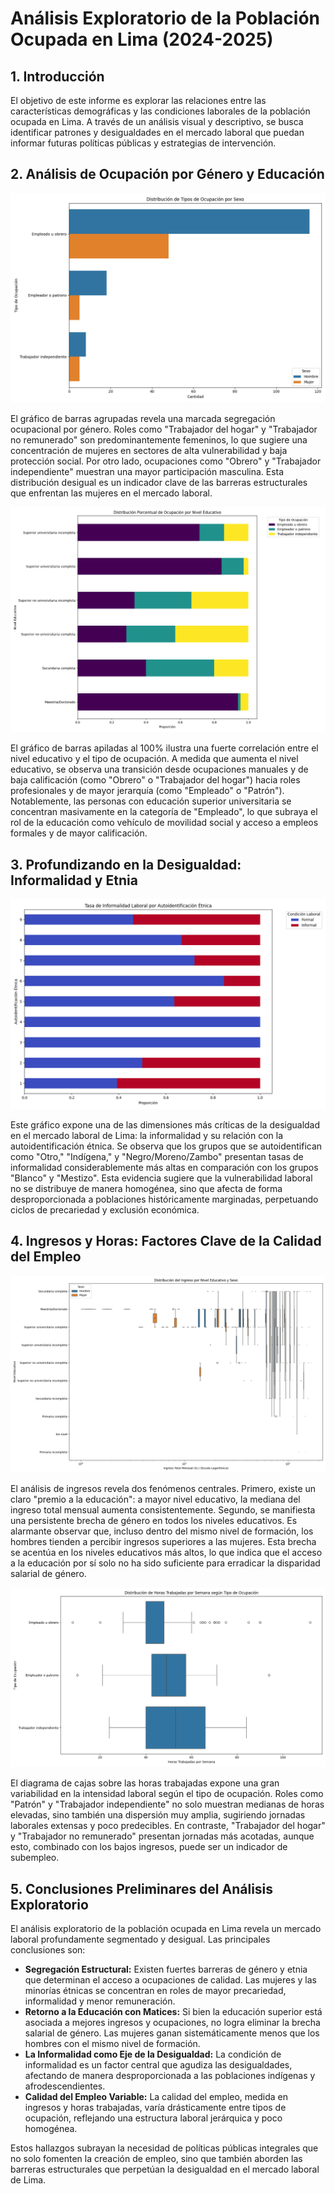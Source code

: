 # Análisis Exploratorio de la Población Ocupada en Lima (2024-2025)

## 1. Introducción
El objetivo de este informe es explorar las relaciones entre las características demográficas y las condiciones laborales de la población ocupada en Lima. A través de un análisis visual y descriptivo, se busca identificar patrones y desigualdades en el mercado laboral que puedan informar futuras políticas públicas y estrategias de intervención.

## 2. Análisis de Ocupación por Género y Educación

![Distribución de Tipos de Ocupación por Sexo](../03_cleaning_evidence/ocupacion_por_sexo_20250922_004228.png)

El gráfico de barras agrupadas revela una marcada segregación ocupacional por género. Roles como "Trabajador del hogar" y "Trabajador no remunerado" son predominantemente femeninos, lo que sugiere una concentración de mujeres en sectores de alta vulnerabilidad y baja protección social. Por otro lado, ocupaciones como "Obrero" y "Trabajador independiente" muestran una mayor participación masculina. Esta distribución desigual es un indicador clave de las barreras estructurales que enfrentan las mujeres en el mercado laboral.

![Distribución Porcentual de Ocupación por Nivel Educativo](../03_cleaning_evidence/ocupacion_por_nivel_educativo_20250922_004228.png)

El gráfico de barras apiladas al 100% ilustra una fuerte correlación entre el nivel educativo y el tipo de ocupación. A medida que aumenta el nivel educativo, se observa una transición desde ocupaciones manuales y de baja calificación (como "Obrero" o "Trabajador del hogar") hacia roles profesionales y de mayor jerarquía (como "Empleado" o "Patrón"). Notablemente, las personas con educación superior universitaria se concentran masivamente en la categoría de "Empleado", lo que subraya el rol de la educación como vehículo de movilidad social y acceso a empleos formales y de mayor calificación.

## 3. Profundizando en la Desigualdad: Informalidad y Etnia

![Tasa de Informalidad Laboral por Autoidentificación Étnica](../03_cleaning_evidence/informalidad_por_etnia_20250922_004228.png)

Este gráfico expone una de las dimensiones más críticas de la desigualdad en el mercado laboral de Lima: la informalidad y su relación con la autoidentificación étnica. Se observa que los grupos que se autoidentifican como "Otro," "Indígena," y "Negro/Moreno/Zambo" presentan tasas de informalidad considerablemente más altas en comparación con los grupos "Blanco" y "Mestizo". Esta evidencia sugiere que la vulnerabilidad laboral no se distribuye de manera homogénea, sino que afecta de forma desproporcionada a poblaciones históricamente marginadas, perpetuando ciclos de precariedad y exclusión económica.

## 4. Ingresos y Horas: Factores Clave de la Calidad del Empleo

![Distribución del Ingreso por Nivel Educativo y Sexo](../03_cleaning_evidence/ingreso_por_educacion_sexo_20250922_004228.png)

El análisis de ingresos revela dos fenómenos centrales. Primero, existe un claro "premio a la educación": a mayor nivel educativo, la mediana del ingreso total mensual aumenta consistentemente. Segundo, se manifiesta una persistente brecha de género en todos los niveles educativos. Es alarmante observar que, incluso dentro del mismo nivel de formación, los hombres tienden a percibir ingresos superiores a las mujeres. Esta brecha se acentúa en los niveles educativos más altos, lo que indica que el acceso a la educación por sí solo no ha sido suficiente para erradicar la disparidad salarial de género.

![Distribución de Horas Trabajadas por Semana según Tipo de Ocupación](../03_cleaning_evidence/horas_por_tipo_ocupacion_20250922_004228.png)

El diagrama de cajas sobre las horas trabajadas expone una gran variabilidad en la intensidad laboral según el tipo de ocupación. Roles como "Patrón" y "Trabajador independiente" no solo muestran medianas de horas elevadas, sino también una dispersión muy amplia, sugiriendo jornadas laborales extensas y poco predecibles. En contraste, "Trabajador del hogar" y "Trabajador no remunerado" presentan jornadas más acotadas, aunque esto, combinado con los bajos ingresos, puede ser un indicador de subempleo.

## 5. Conclusiones Preliminares del Análisis Exploratorio
El análisis exploratorio de la población ocupada en Lima revela un mercado laboral profundamente segmentado y desigual. Las principales conclusiones son:
- **Segregación Estructural:** Existen fuertes barreras de género y etnia que determinan el acceso a ocupaciones de calidad. Las mujeres y las minorías étnicas se concentran en roles de mayor precariedad, informalidad y menor remuneración.
- **Retorno a la Educación con Matices:** Si bien la educación superior está asociada a mejores ingresos y ocupaciones, no logra eliminar la brecha salarial de género. Las mujeres ganan sistemáticamente menos que los hombres con el mismo nivel de formación.
- **La Informalidad como Eje de la Desigualdad:** La condición de informalidad es un factor central que agudiza las desigualdades, afectando de manera desproporcionada a las poblaciones indígenas y afrodescendientes.
- **Calidad del Empleo Variable:** La calidad del empleo, medida en ingresos y horas trabajadas, varía drásticamente entre tipos de ocupación, reflejando una estructura laboral jerárquica y poco homogénea.

Estos hallazgos subrayan la necesidad de políticas públicas integrales que no solo fomenten la creación de empleo, sino que también aborden las barreras estructurales que perpetúan la desigualdad en el mercado laboral de Lima.
